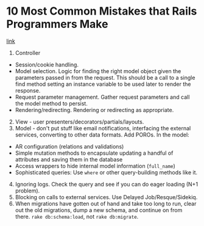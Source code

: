 # 10 Most Common Mistakes that Rails Programmers Make
[link](http://www.toptal.com/ruby-on-rails/top-10-mistakes-that-rails-programmers-make)

1. Controller

- Session/cookie handling.
- Model selection. Logic for finding the right model object given the parameters passed in from the request. This should be a call to a single find method setting an instance variable to be used later to render the response.
- Request parameter management. Gather request parameters and call the model method to persist.
- Rendering/redirecting. Rendering or redirecting as appropriate.

2. View - user presenters/decorators/partials/layouts.
3. Model - don't put stuff like email notifications, interfacing the external services, converting to other data formats. Add POROs. In the model:

- AR configuration (relations and validations)
- Simple mutation methods to encapsulate updating a handful of attributes and saving them in the database
- Access wrappers to hide internal model information (`full_name`)
- Sophisticated queries: Use `where` or other query-building methods like it.

4. Ignoring logs. Check the query and see if you can do eager loading (N+1 problem).
5. Blocking on calls to external services. Use Delayed Job/Resque/Sidekiq.
6. When migrations have gotten out of hand and take too long to run, clear out the old migrations, dump a new schema, and continue on from there. `rake db:schema:load`, not `rake db:migrate`.
